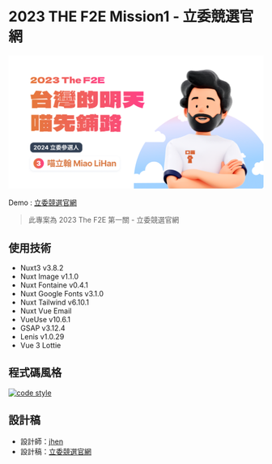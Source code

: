 # **2023 THE F2E Mission1 - 立委競選官網**
![cover](https://github.com/CofCat456/2023-F2E-Mission1/blob/main/public/img_seo.png)

Demo : [立委競選官網](https://2023-f2e-mission1.vercel.app/)

> 此專案為 2023 The F2E 第一關 - 立委競選官網

## 使用技術
- Nuxt3 v3.8.2
- Nuxt Image v1.1.0
- Nuxt Fontaine v0.4.1
- Nuxt Google Fonts v3.1.0
- Nuxt Tailwind v6.10.1
- Nuxt Vue Email
- VueUse v10.6.1
- GSAP v3.12.4
- Lenis v1.0.29
- Vue 3 Lottie

## 程式碼風格

[![code style](https://antfu.me/badge-code-style.svg)](https://github.com/antfu/eslint-config)

## 設計稿

- 設計師：[jhen](https://2023.thef2e.com/users/12061579704041679194)
- 設計稿：[立委競選官網](https://www.figma.com/file/DCnuTZQ00D5VHiDkBLhxQ3/2023-The-F2E-%E7%AB%8B%E5%A7%94%E7%AB%B6%E9%81%B8%E5%AE%98%E7%B6%B2?type=design&node-id=3888-1152&mode=design&t=WXEEVvD964OZU2Zy-0)
